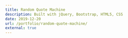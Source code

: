 ```yaml
---
title: Random Quote Machine
description: Built with jQuery, Bootstrap, HTML5, CSS
date: 2019-12-20
url: /portfolio/random-quote-machine/
external: true
---
```

